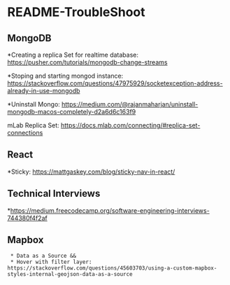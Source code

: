 # README-TroubleShoot


## MongoDB
 *Creating a replica Set for realtime database:
     https://pusher.com/tutorials/mongodb-change-streams
     
 *Stoping and starting mongod instance:
    https://stackoverflow.com/questions/47975929/socketexception-address-already-in-use-mongodb
  
 *Uninstall Mongo: https://medium.com/@rajanmaharjan/uninstall-mongodb-macos-completely-d2a6d6c163f9
 
 mLab Replica Set: https://docs.mlab.com/connecting/#replica-set-connections

## React
  *Sticky: https://mattgaskey.com/blog/sticky-nav-in-react/
  
## Technical Interviews
   *https://medium.freecodecamp.org/software-engineering-interviews-744380f4f2af


## Mapbox
     * Data as a Source &&
     * Hover with filter layer: https://stackoverflow.com/questions/45603703/using-a-custom-mapbox-styles-internal-geojson-data-as-a-source
